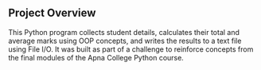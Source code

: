 ## Project Overview
This Python program collects student details, calculates their total and average marks using OOP concepts, and writes the results to a text file using File I/O. It was built as part of a challenge to reinforce concepts from the final modules of the Apna College Python course.

